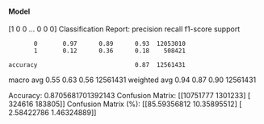 #### Model
[1 0 0 ... 0 0 0]
Classification Report:
              precision    recall  f1-score   support

           0       0.97      0.89      0.93  12053010
           1       0.12      0.36      0.18    508421

    accuracy                           0.87  12561431
   macro avg       0.55      0.63      0.56  12561431
weighted avg       0.94      0.87      0.90  12561431

Accuracy: 0.8705681701392143
Confusion Matrix:
[[10751777  1301233]
 [  324616   183805]]
Confusion Matrix (%):
[[85.59356812 10.35895512]
 [ 2.58422786  1.46324889]]
